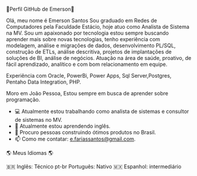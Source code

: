 👋Perfil GitHub de Emerson👋

Olá, meu nome é Emerson Santos Sou graduado em Redes de Computadores pela Faculdade Estácio, hoje atuo como Analista de Sistema na MV. 
Sou um apaixonado por tecnologia estou sempre buscando aprender mais sobre novas tecnologias, tenho experiência com modelagem, análise e migrações de dados, desenvolvimento PL/SQL, construção de ETLs, análise descritiva, projetos de implantações de soluções de BI, análise de negócios.  Atuação na área de saúde, proativo, de fácil aprendizado, analítico e com bom relacionamento em equipe.

Experiência com Oracle, PowerBi, Power Apps, Sql Server,Postgres, Pentaho Data Integration, PHP.

Moro em João Pessoa, Estou sempre em busca de aprender sobre programação.

+ 💻 Atualmente estou trabalhando como analista de sistemas e consultor de sistemas no MV.
+ 🌱 Atualmente estou aprendendo inglês.
+ 🤔 Procuro pessoas construindo ótimos produtos no Brasil.
+ 📫 Como me contatar: e.fariassantos@gmail.com.

🌎 Meus Idiomas 🌎

🇧🇷 Inglês: Técnico
pt-br Português: Nativo
🇲🇽 Espanhol: intermediário
